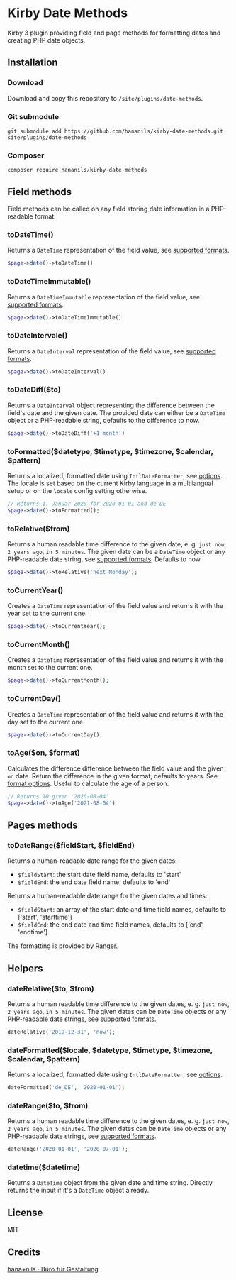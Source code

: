 # Kirby Date Methods

Kirby 3 plugin providing field and page methods for formatting dates and creating PHP date objects.

## Installation

### Download

Download and copy this repository to `/site/plugins/date-methods`.

### Git submodule

```
git submodule add https://github.com/hananils/kirby-date-methods.git site/plugins/date-methods
```

### Composer

```
composer require hananils/kirby-date-methods
```

## Field methods

Field methods can be called on any field storing date information in a PHP-readable format.

### toDateTime()

Returns a `DateTime` representation of the field value, see [supported formats](https://www.php.net/manual/en/datetime.formats.php).

```php
$page->date()->toDateTime()
```

### toDateTimeImmutable()

Returns a `DateTimeImmutable` representation of the field value, see [supported formats](https://www.php.net/manual/en/datetime.formats.php).

```php
$page->date()->toDateTimeImmutable()
```

### toDateIntervale()

Returns a `DateInterval` representation of the field value, see [supported formats](https://www.php.net/manual/en/dateinterval.construct.php).

```php
$page->date()->toDateInterval()
```

### toDateDiff(\$to)

Returns a `DateInterval` object representing the difference between the field's date and the given date. The provided date can either be a `DateTime` object or a PHP-readable string, defaults to the difference to now.

```php
$page->date()->toDateDiff('+1 month')
```

### toFormatted($datetype, $timetype, $timezone, $calendar, \$pattern)

Returns a localized, formatted date using `IntlDateFormatter`, see [options](https://www.php.net/manual/de/intldateformatter.create.php). The locale is set based on the current Kirby language in a multilangual setup or on the `locale` config setting otherwise.

```php
// Returns 1. Januar 2020 for 2020-01-01 and de_DE
$page->date()->toFormatted();
```

### toRelative(\$from)

Returns a human readable time difference to the given date, e. g. `just now`, `2 years ago`, `in 5 minutes`. The given date can be a `DateTime` object or any PHP-readable date string, see [supported formats](https://www.php.net/manual/en/datetime.formats.php). Defaults to now.

```php
$page->date()->toRelative('next Monday');
```

### toCurrentYear()

Creates a `DateTime` representation of the field value and returns it with the year set to the current one.

```php
$page->date()->toCurrentYear();
```

### toCurrentMonth()

Creates a `DateTime` representation of the field value and returns it with the month set to the current one.

```php
$page->date()->toCurrentMonth();
```

### toCurrentDay()

Creates a `DateTime` representation of the field value and returns it with the day set to the current one.

```php
$page->date()->toCurrentDay();
```

### toAge($on, $format)

Calculates the difference difference between the field value and the given `on` date. Return the difference in the given format, defaults to years. See [format options](https://www.php.net/manual/de/dateinterval.format.php). Useful to calculate the age of a person.

```php
// Returns 10 given '2020-08-04'
$page->date()->toAge('2021-08-04')
```

## Pages methods

### toDateRange($fieldStart, $fieldEnd)

Returns a human-readable date range for the given dates:

- `$fieldStart`: the start date field name, defaults to 'start'
- `$fieldEnd`: the end date field name, defaults to 'end'

Returns a human-readable date range for the given dates and times:

- `$fieldStart`: an array of the start date and time field names, defaults to ['start', 'starttime']
- `$fieldEnd`: the end date and time field names, defaults to ['end', 'endtime']

The formatting is provided by [Ranger](https://github.com/flack/ranger).

## Helpers

### dateRelative($to, $from)

Returns a human readable time difference to the given dates, e. g. `just now`, `2 years ago`, `in 5 minutes`. The given dates can be `DateTime` objects or any PHP-readable date strings, see [supported formats](https://www.php.net/manual/en/datetime.formats.php).

```php
dateRelative('2019-12-31', 'now');
```

### dateFormatted($locale, $datetype, $timetype, $timezone, $calendar, $pattern)

Returns a localized, formatted date using `IntlDateFormatter`, see [options](https://www.php.net/manual/de/intldateformatter.create.php).

```php
dateFormatted('de_DE', '2020-01-01');
```

### dateRange($to, $from)

Returns a human readable time difference to the given dates, e. g. `just now`, `2 years ago`, `in 5 minutes`. The given dates can be `DateTime` objects or any PHP-readable date strings, see [supported formats](https://www.php.net/manual/en/datetime.formats.php).

```php
dateRange('2020-01-01', '2020-07-01');
```

### datetime(\$datetime)

Returns a `DateTime` object from the given date and time string. Directly returns the input if it's a `DateTime` object already.

## License

MIT

## Credits

[hana+nils · Büro für Gestaltung](https://hananils.de)

